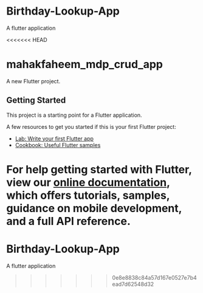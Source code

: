 # Birthday-Lookup-App
A flutter application

<<<<<<< HEAD
# mahakfaheem_mdp_crud_app

A new Flutter project.

## Getting Started

This project is a starting point for a Flutter application.

A few resources to get you started if this is your first Flutter project:

- [Lab: Write your first Flutter app](https://flutter.dev/docs/get-started/codelab)
- [Cookbook: Useful Flutter samples](https://flutter.dev/docs/cookbook)

For help getting started with Flutter, view our
[online documentation](https://flutter.dev/docs), which offers tutorials,
samples, guidance on mobile development, and a full API reference.
=======
# Birthday-Lookup-App
A flutter application
>>>>>>> 0e8e8838c84a57d167e0527e7b4ead7d62548d32
